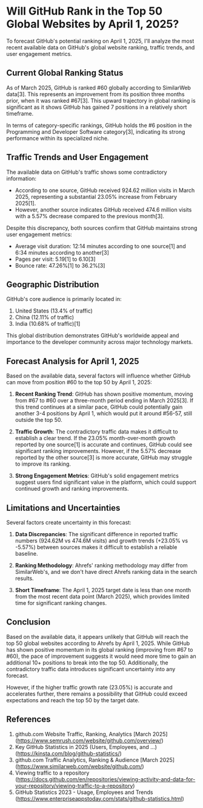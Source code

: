 # Will GitHub Rank in the Top 50 Global Websites by April 1, 2025?

To forecast GitHub's potential ranking on April 1, 2025, I'll analyze the most recent available data on GitHub's global website ranking, traffic trends, and user engagement metrics.

## Current Global Ranking Status

As of March 2025, GitHub is ranked #60 globally according to SimilarWeb data[3]. This represents an improvement from its position three months prior, when it was ranked #67[3]. This upward trajectory in global ranking is significant as it shows GitHub has gained 7 positions in a relatively short timeframe.

In terms of category-specific rankings, GitHub holds the #6 position in the Programming and Developer Software category[3], indicating its strong performance within its specialized niche.

## Traffic Trends and User Engagement

The available data on GitHub's traffic shows some contradictory information:

- According to one source, GitHub received 924.62 million visits in March 2025, representing a substantial 23.05% increase from February 2025[1].
- However, another source indicates GitHub received 474.6 million visits with a 5.57% decrease compared to the previous month[3].

Despite this discrepancy, both sources confirm that GitHub maintains strong user engagement metrics:
- Average visit duration: 12:14 minutes according to one source[1] and 6:34 minutes according to another[3]
- Pages per visit: 5.19[1] to 6.10[3]
- Bounce rate: 47.26%[1] to 36.2%[3]

## Geographic Distribution

GitHub's core audience is primarily located in:
1. United States (13.4% of traffic)
2. China (12.11% of traffic)
3. India (10.68% of traffic)[1]

This global distribution demonstrates GitHub's worldwide appeal and importance to the developer community across major technology markets.

## Forecast Analysis for April 1, 2025

Based on the available data, several factors will influence whether GitHub can move from position #60 to the top 50 by April 1, 2025:

1. **Recent Ranking Trend**: GitHub has shown positive momentum, moving from #67 to #60 over a three-month period ending in March 2025[3]. If this trend continues at a similar pace, GitHub could potentially gain another 3-4 positions by April 1, which would put it around #56-57, still outside the top 50.

2. **Traffic Growth**: The contradictory traffic data makes it difficult to establish a clear trend. If the 23.05% month-over-month growth reported by one source[1] is accurate and continues, GitHub could see significant ranking improvements. However, if the 5.57% decrease reported by the other source[3] is more accurate, GitHub may struggle to improve its ranking.

3. **Strong Engagement Metrics**: GitHub's solid engagement metrics suggest users find significant value in the platform, which could support continued growth and ranking improvements.

## Limitations and Uncertainties

Several factors create uncertainty in this forecast:

1. **Data Discrepancies**: The significant difference in reported traffic numbers (924.62M vs 474.6M visits) and growth trends (+23.05% vs -5.57%) between sources makes it difficult to establish a reliable baseline.

2. **Ranking Methodology**: Ahrefs' ranking methodology may differ from SimilarWeb's, and we don't have direct Ahrefs ranking data in the search results.

3. **Short Timeframe**: The April 1, 2025 target date is less than one month from the most recent data point (March 2025), which provides limited time for significant ranking changes.

## Conclusion

Based on the available data, it appears unlikely that GitHub will reach the top 50 global websites according to Ahrefs by April 1, 2025. While GitHub has shown positive momentum in its global ranking (improving from #67 to #60), the pace of improvement suggests it would need more time to gain an additional 10+ positions to break into the top 50. Additionally, the contradictory traffic data introduces significant uncertainty into any forecast.

However, if the higher traffic growth rate (23.05%) is accurate and accelerates further, there remains a possibility that GitHub could exceed expectations and reach the top 50 by the target date.

## References

1. github.com Website Traffic, Ranking, Analytics [March 2025] (https://www.semrush.com/website/github.com/overview/)
2. Key GitHub Statistics in 2025 (Users, Employees, and ...) (https://kinsta.com/blog/github-statistics/)
3. github.com Traffic Analytics, Ranking & Audience [March 2025] (https://www.similarweb.com/website/github.com/)
4. Viewing traffic to a repository (https://docs.github.com/en/repositories/viewing-activity-and-data-for-your-repository/viewing-traffic-to-a-repository)
5. GitHub Statistics 2023 - Usage, Employees and Trends (https://www.enterpriseappstoday.com/stats/github-statistics.html)